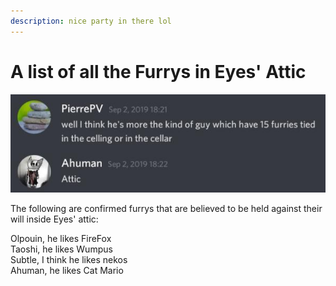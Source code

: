 ```yaml
---
description: nice party in there lol
---
```


# A list of all the Furrys in Eyes' Attic

![An eyewitness admits his sinister secret. ](../.gitbook/assets/20200224_221135.jpg)

The following are confirmed furrys that are believed to be held against their will inside Eyes' attic:

Olpouin, he likes FireFox   
Taoshi, he likes Wumpus  
Subtle, I think he likes nekos  
Ahuman, he likes Cat Mario









